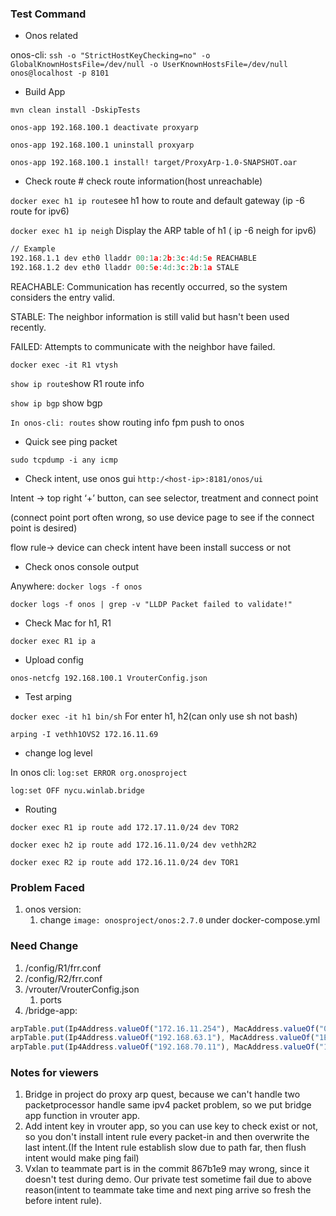 ### Test Command

- Onos related

onos-cli: `ssh -o "StrictHostKeyChecking=no" -o GlobalKnownHostsFile=/dev/null -o UserKnownHostsFile=/dev/null onos@localhost -p 8101`

- Build App

`mvn clean install -DskipTests`

`onos-app 192.168.100.1 deactivate proxyarp`

`onos-app 192.168.100.1 uninstall proxyarp`

`onos-app 192.168.100.1 install! target/ProxyArp-1.0-SNAPSHOT.oar` 

- Check route # check route information(host unreachable)

`docker exec h1 ip route`see h1 how to route and default gateway (ip -6 route for ipv6)

`docker exec h1 ip neigh`  Display the ARP table of h1 ( ip -6 neigh for ipv6)

```nasm
// Example
192.168.1.1 dev eth0 lladdr 00:1a:2b:3c:4d:5e REACHABLE
192.168.1.2 dev eth0 lladdr 00:5e:4d:3c:2b:1a STALE
```

REACHABLE: Communication has recently occurred, so the system considers the entry valid.

STABLE: The neighbor information is still valid but hasn't been used recently.

FAILED: Attempts to communicate with the neighbor have failed.

`docker exec -it R1 vtysh`

`show ip route`show R1 route info

`show ip bgp` show bgp

`In onos-cli: routes` show routing info fpm push to onos

- Quick see ping packet

`sudo tcpdump -i any icmp`

- Check intent, use onos gui `http:/<host-ip>:8181/onos/ui`

Intent → top right ‘+’ button, can see selector, treatment and connect point

(connect point port often wrong, so use device page to see if the connect point is desired)

flow rule→ device can check intent have been install success or not

- Check onos console output

Anywhere: `docker logs -f onos` 

`docker logs -f onos | grep -v "LLDP Packet failed to validate!"`

- Check Mac for h1, R1

`docker exec R1 ip a`

- Upload config

`onos-netcfg 192.168.100.1 VrouterConfig.json`

- Test arping

`docker exec -it h1 bin/sh` For enter h1, h2(can only use sh not bash)

`arping -I vethh1OVS2 172.16.11.69`

- change log level

In onos cli: `log:set ERROR org.onosproject`

`log:set OFF nycu.winlab.bridge`

- Routing

`docker exec R1 ip route add 172.17.11.0/24 dev TOR2`

`docker exec h2 ip route add 172.16.11.0/24 dev vethh2R2`

`docker exec R2 ip route add 172.16.11.0/24 dev TOR1`

### Problem Faced

1. onos version:
    1. change `image: onosproject/onos:2.7.0` under docker-compose.yml

### Need Change

1. /config/R1/frr.conf
2. /config/R2/frr.conf
3. /vrouter/VrouterConfig.json
    1. ports
4. /bridge-app:
```jsx
arpTable.put(Ip4Address.valueOf("172.16.11.254"), MacAddress.valueOf("00:00:00:00:00:01"));
arpTable.put(Ip4Address.valueOf("192.168.63.1"), MacAddress.valueOf("1E:35:A3:75:B5:5A"));
arpTable.put(Ip4Address.valueOf("192.168.70.11"), MacAddress.valueOf("1E:35:A3:75:B5:5A"));
```

### Notes for viewers
1. Bridge in project do proxy arp quest, because we can't handle two packetprocessor handle same ipv4 packet problem, so we put bridge app function in vrouter app.
2. Add intent key in vrouter app, so you can use key to check exist or not, so you don't install intent rule every packet-in and then overwrite the last intent.(If the Intent rule establish slow due to path far, then flush intent would make ping fail)
3. Vxlan to teammate part is in the commit 867b1e9 may wrong, since it doesn't test during demo. Our private test sometime fail due to above reason(intent to teammate take time and next ping arrive so fresh the before intent rule).